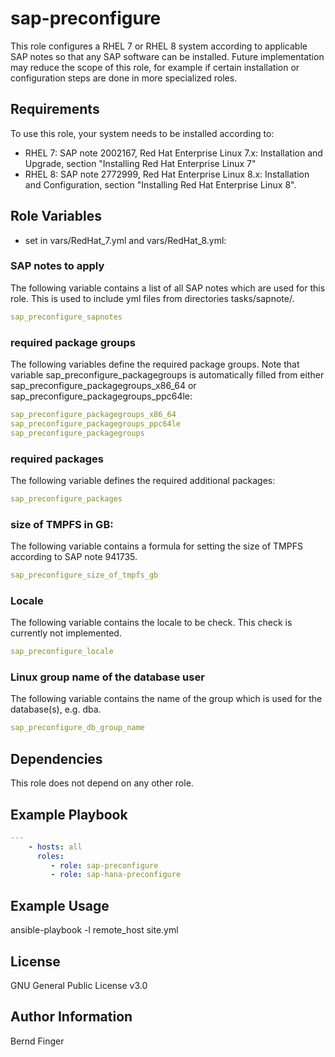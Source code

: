 sap-preconfigure
================

This role configures a RHEL 7 or RHEL 8 system according to applicable SAP notes so that any SAP software can be installed. Future implementation may reduce the scope of this role, for example if certain installation or configuration steps are done in more specialized roles.

Requirements
------------

To use this role, your system needs to be installed according to:
- RHEL 7: SAP note 2002167, Red Hat Enterprise Linux 7.x: Installation and Upgrade, section "Installing Red Hat Enterprise Linux 7"
- RHEL 8: SAP note 2772999, Red Hat Enterprise Linux 8.x: Installation and Configuration, section "Installing Red Hat Enterprise Linux 8".

Role Variables
--------------

- set in vars/RedHat_7.yml and vars/RedHat_8.yml:

### SAP notes to apply
The following variable contains a list of all SAP notes which are used for this role. This is used to include yml files
from directories tasks/sapnote/<SAP Note number>.
```yaml
sap_preconfigure_sapnotes
```

### required package groups
The following variables define the required package groups. Note that variable sap_preconfigure_packagegroups is automatically filled from either sap_preconfigure_packagegroups_x86_64 or sap_preconfigure_packagegroups_ppc64le:
```yaml
sap_preconfigure_packagegroups_x86_64
sap_preconfigure_packagegroups_ppc64le
sap_preconfigure_packagegroups
```

### required packages
The following variable defines the required additional packages:
```yaml
sap_preconfigure_packages
```

### size of TMPFS in GB:
The following variable contains a formula for setting the size of TMPFS according to SAP note 941735.
```yaml
sap_preconfigure_size_of_tmpfs_gb
```

### Locale
The following variable contains the locale to be check. This check is currently not implemented.
```yaml
sap_preconfigure_locale
```

### Linux group name of the database user
The following variable contains the name of the group which is used for the database(s), e.g. dba.
```yaml
sap_preconfigure_db_group_name
```

Dependencies
------------

This role does not depend on any other role.

Example Playbook
----------------

```yaml
---
    - hosts: all
      roles:
         - role: sap-preconfigure
         - role: sap-hana-preconfigure
```

Example Usage
-------------
ansible-playbook -l remote_host site.yml

License
-------

GNU General Public License v3.0

Author Information
------------------

Bernd Finger
